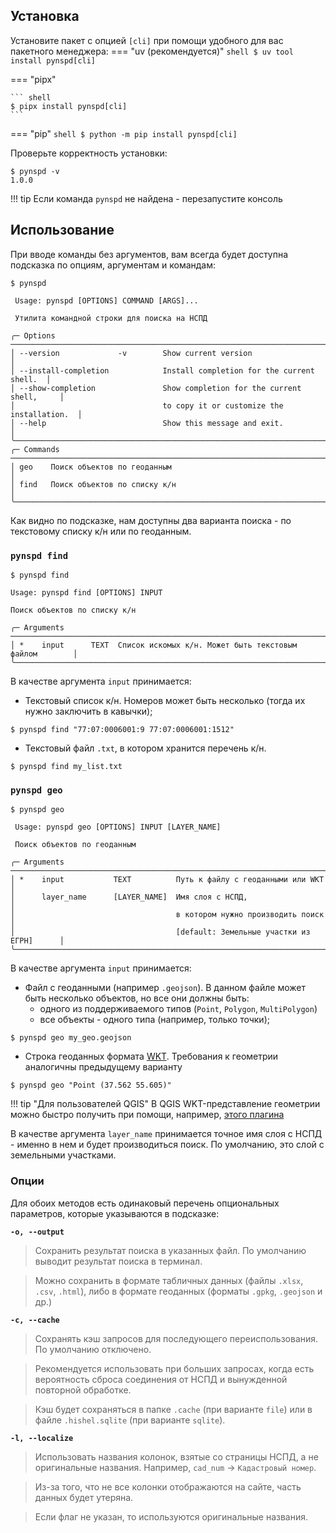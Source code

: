 ## Установка

Установите пакет с опцией `[cli]` при помощи удобного для вас пакетного менеджера:
=== "uv (рекомендуется)"
    ``` shell
    $ uv tool install pynspd[cli]
    ```

=== "pipx"

    ``` shell
    $ pipx install pynspd[cli]
    ```

=== "pip"
    ``` shell
    $ python -m pip install pynspd[cli]
    ```

Проверьте корректность установки:
``` shell
$ pynspd -v
1.0.0
```
!!! tip 
    Если команда `pynspd` не найдена - перезапустите консоль

## Использование

При вводе команды без аргументов, вам всегда будет доступна подсказка по опциям, аргументам и командам:
``` shell
$ pynspd
                                                                                                                                                                                     
 Usage: pynspd [OPTIONS] COMMAND [ARGS]...        

 Утилита командной строки для поиска на НСПД                                                                                                                                   
                                                                                                                                                                                     
╭─ Options ────────────────────────────────────────────────────────────────────────╮
│ --version             -v        Show current version                       │
│ --install-completion            Install completion for the current shell.  │
│ --show-completion               Show completion for the current shell,     │
│                                 to copy it or customize the installation.  │
│ --help                          Show this message and exit.                │
╰───────────────────────────────────────────────────────────────────────────────────╯
╭─ Commands ───────────────────────────────────────────────────────────────────────╮
│ geo    Поиск объектов по геоданным                                         │
│ find   Поиск объектов по списку к/н                                        │
╰───────────────────────────────────────────────────────────────────────────────────╯

```

Как видно по подсказке, нам доступны два варианта поиска - по текстовому списку к/н или по геоданным.


### `pynspd find`

``` shell
$ pynspd find
                                                                                                                                                                                     
Usage: pynspd find [OPTIONS] INPUT                                                                                                                                                  

Поиск объектов по списку к/н

╭─ Arguments ────────────────────────────────────────────────────────────────────────╮
│ *    input      TEXT  Список искомых к/н. Может быть текстовым файлом        │
╰─────────────────────────────────────────────────────────────────────────────────────╯
```

В качестве аргумента `input` принимается:

- Текстовый список к/н. Номеров может быть несколько (тогда их нужно заключить в кавычки);
``` shell
$ pynspd find "77:07:0006001:9 77:07:0006001:1512"
```

- Текстовый файл `.txt`, в котором хранится перечень к/н.
``` shell
$ pynspd find my_list.txt
```


### `pynspd geo`

``` shell
$ pynspd geo
                                                                                                                                                                                     
 Usage: pynspd geo [OPTIONS] INPUT [LAYER_NAME]                                                                                                                                      

 Поиск объектов по геоданным

╭─ Arguments ────────────────────────────────────────────────────────────────────────╮
│ *    input           TEXT          Путь к файлу с геоданными или WKT         │
│      layer_name      [LAYER_NAME]  Имя слоя с НСПД,                          │
│                                    в котором нужно производить поиск         │
│                                    [default: Земельные участки из ЕГРН]      │
╰─────────────────────────────────────────────────────────────────────────────────────╯
```

В качестве аргумента `input` принимается:

- Файл с геоданными (например `.geojson`). В данном файле может быть несколько объектов, но все они должны быть:
    - одного из поддерживаемого типов (`Point`, `Polygon`, `MultiPolygon`)
    - все объекты - одного типа (например, только точки);
``` shell
$ pynspd geo my_geo.geojson
```

- Строка геоданных формата [WKT](https://ru.wikipedia.org/wiki/WKT). 
Требования к геометрии аналогичны предыдущему варианту
``` shell
$ pynspd geo "Point (37.562 55.605)"
```

!!! tip "Для пользователей QGIS"
    В QGIS WKT-представление геометрии можно быстро получить при помощи, например, [этого плагина](https://github.com/skeenp/QGIS3-getWKT)

В качестве аргумента `layer_name` принимается точное имя слоя с НСПД - именно в нем и будет производиться поиск.
По умолчанию, это слой с земельными участками.


### Опции

Для обоих методов есть одинаковый перечень опциональных параметров, которые указываются в подсказке:

**`-o, --output`**

> Сохранить результат поиска в указанных файл. По умолчанию выводит результат поиска в терминал.

> Можно сохранить в формате табличных данных (файлы `.xlsx`, `.csv`, `.html`), либо в формате геоданных (форматы `.gpkg`, `.geojson` и др.)


**`-c, --cache`**

> Сохранять кэш запросов для последующего переиспользования. По умолчанию отключено.

> Рекомендуется использовать при больших запросах, когда есть вероятность сброса соединения от НСПД и вынужденной повторной обработке.

> Кэш будет сохраняться в папке `.cache` (при варианте `file`) или в файле `.hishel.sqlite` (при варианте `sqlite`).


**`-l, --localize`**

> Использовать названия колонок, взятые со страницы НСПД, а не оригинальные названия. Например, `cad_num` -> `Кадастровый номер`.

> Из-за того, что не все колонки отображаются на сайте, часть данных будет утеряна.

> Если флаг не указан, то используются оригинальные названия.